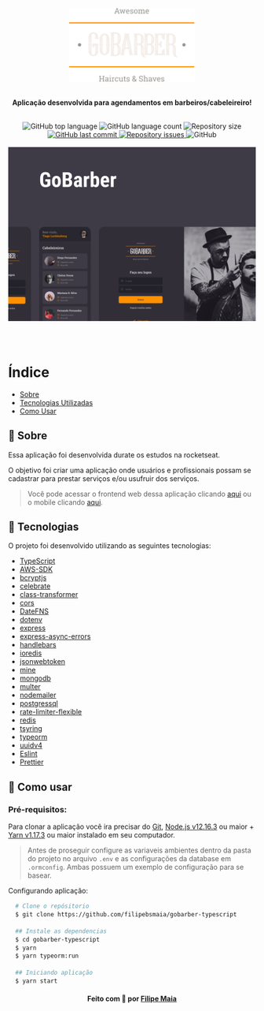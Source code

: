 <div align="center">
  <img src=".github/assets/logo.png" alt="Logo" width="256px" />
  <br/></br>

  <b>
    <p>Aplicação desenvolvida para agendamentos em barbeiros/cabeleireiro!</p>
  </b>

  <br/>

<!--  Shields -->
   <img alt="GitHub top language" src="https://img.shields.io/github/languages/top/filipebsmaia/gobarber-typescript-backend">

  <img alt="GitHub language count" src="https://img.shields.io/github/languages/count/filipebsmaia/gobarber-typescript-backend">

  <img alt="Repository size" src="https://img.shields.io/github/repo-size/filipebsmaia/gobarber-typescript-backend">
  <a href="https://github.com/filipebsmaia/gobarber-typescript-backend/commits/master">
    <img alt="GitHub last commit" src="https://img.shields.io/github/last-commit/filipebsmaia/gobarber-typescript-backend">
  </a>

  <a href="https://github.com/filipebsmaia/gobarber-typescript-backend/issues">
    <img alt="Repository issues" src="https://img.shields.io/github/issues/filipebsmaia/gobarber-typescript-backend">
  </a>

  <img alt="GitHub" src="https://img.shields.io/github/license/filipebsmaia/gobarber-typescript-backend">
<!--  Shields -->

</div>

</br>
<img align="center"src=".github/assets/cape.png" alt="Capa" />

</br></br>

# Índice

- [Sobre](#sobre)
- [Tecnologias Utilizadas](#tecnologias)
- [Como Usar](#como-usar)

<a id="sobre"></a>

## 📖 Sobre

<p>
  Essa aplicação foi desenvolvida durate os estudos na rocketseat.
</p>
<p>
  O objetivo foi criar uma aplicação onde usuários e profissionais possam se cadastrar para prestar serviços e/ou usufruir dos serviços.
</p>

<p>

> Você pode acessar o frontend web dessa aplicação clicando <a href="https://github.com/filipebsmaia/gobarber-typescript-web">aqui</a> ou o mobile clicando <a href="https://github.com/filipebsmaia/gobarber-typescript-mobile">aqui</a>.

</p>

<a id="tecnologias"></a>

## 🚀 Tecnologias

O projeto foi desenvolvido utilizando as seguintes tecnologias:

- [TypeScript](https://www.typescriptlang.org/)
- [AWS-SDK](https://aws.amazon.com/pt/sdk-for-node-js/)
- [bcryptjs](https://github.com/kelektiv/node.bcrypt.js/)
- [celebrate](https://github.com/arb/celebrate)
- [class-transformer](https://github.com/typestack/class-transformer)
- [cors](https://github.com/expressjs/cors)
- [DateFNS](https://date-fns.org/)
- [dotenv](dotenv)
- [express](https://github.com/expressjs/express)
- [express-async-errors](https://github.com/davidbanham/express-async-errors)
- [handlebars](https://handlebarsjs.com/)
- [ioredis](https://github.com/luin/ioredis)
- [jsonwebtoken](https://github.com/auth0/node-jsonwebtoken)
- [mine](https://github.com/broofa/mime)
- [mongodb](https://github.com/mongodb/mongo)
- [multer](https://github.com/expressjs/multer)
- [nodemailer](https://github.com/nodemailer/nodemailer)
- [postgressql](https://github.com/postgres/postgres)
- [rate-limiter-flexible](https://github.com/animir/node-rate-limiter-flexible)
- [redis](https://github.com/redis/redis)
- [tsyring](https://github.com/microsoft/tsyringe)
- [typeorm](https://github.com/typeorm/typeorm)
- [uuidv4](https://www.npmjs.com/package/uuidv4)
- [Eslint](https://eslint.org/)
- [Prettier](https://prettier.io/)

<a id="como-usar"></a>

## 🔎 Como usar

### **Pré-requisitos:**

Para clonar a aplicação você ira precisar do [Git](https://git-scm.com), [Node.js v12.16.3](https://nodejs.org/) ou maior + [Yarn v1.17.3](https://yarnpkg.com/) ou maior instalado em seu computador.

> Antes de proseguir configure as variaveis ambientes dentro da pasta do projeto no arquivo `.env` e as configurações da database em `.ormconfig`. Ambas possuem um exemplo de configuração para se basear.

Configurando aplicação:

```sh
  # Clone o repósitorio
  $ git clone https://github.com/filipebsmaia/gobarber-typescript

  ## Instale as dependencias
  $ cd gobarber-typescript
  $ yarn
  $ yarn typeorm:run

  ## Iniciando aplicação
  $ yarn start

```

<div align="center">
<h4>
    Feito com 💜 por <a href="https://www.linkedin.com/in/filipebsmaia/" target="_blank">Filipe Maia</a>
</h4>
</div>
